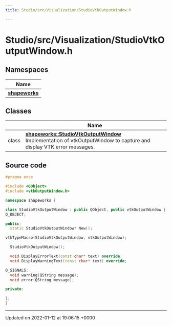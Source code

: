 ```yaml
---
title: Studio/src/Visualization/StudioVtkOutputWindow.h

---
```


# Studio/src/Visualization/StudioVtkOutputWindow.h



## Namespaces

| Name           |
| -------------- |
| **[shapeworks](../Namespaces/namespaceshapeworks.md)**  |

## Classes

|                | Name           |
| -------------- | -------------- |
| class | **[shapeworks::StudioVtkOutputWindow](../Classes/classshapeworks_1_1StudioVtkOutputWindow.md)** <br>Implementation of vtkOutputWindow to capture and display VTK error messages.  |




## Source code

```cpp
#pragma once

#include <QObject>
#include <vtkOutputWindow.h>

namespace shapeworks {

class StudioVtkOutputWindow : public QObject, public vtkOutputWindow {
Q_OBJECT;

public:
  static StudioVtkOutputWindow* New();

vtkTypeMacro(StudioVtkOutputWindow, vtkOutputWindow);

  StudioVtkOutputWindow();

  void DisplayErrorText(const char* text) override;
  void DisplayWarningText(const char* text) override;

Q_SIGNALS:
  void warning(QString message);
  void error(QString message);

private:

};
}
```


-------------------------------

Updated on 2022-01-12 at 19:06:15 +0000
